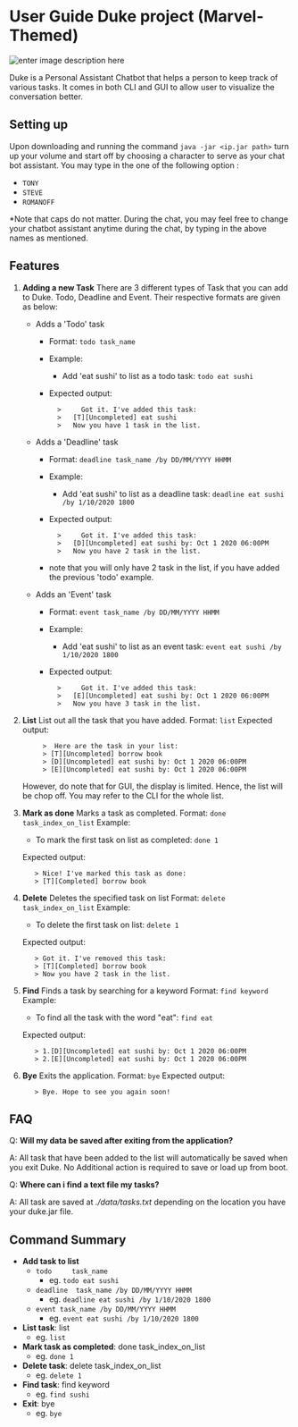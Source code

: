 # User Guide Duke project (Marvel-Themed) 

![enter image description here](https://pbs.twimg.com/profile_images/2955406958/3f74743072a5643bb3551a7e66b10612.jpeg)

Duke is a Personal Assistant Chatbot that helps a person to keep track of various tasks. It comes in both CLI and GUI to allow user to visualize the conversation better. 

## Setting up

Upon downloading and running the command `java -jar <ip.jar path>`
turn up your volume and start off by choosing a character to serve as your chat bot assistant. You may type in the one of the following option : 
- `TONY`
- `STEVE`
- `ROMANOFF`

*Note that caps do not matter. 
During the chat, you may feel free to change your chatbot assistant anytime during the chat, by typing in the above names as mentioned. 
## Features

1. **Adding a new Task** 
	There are 3 different types of Task that you can add to Duke. Todo, Deadline and Event. Their respective formats are given as below: 
	- Adds a 'Todo' task 
		- Format: `todo task_name`
		- Example: 
			- Add 'eat sushi' to list as a todo task: `todo eat sushi`
		
		- Expected output: 
				

			

				>     Got it. I've added this task: 
				> 	[T][Uncompleted] eat sushi 
				> 	Now you have 1 task in the list.

	- Adds a 'Deadline' task 
		- Format: `deadline task_name /by DD/MM/YYYY HHMM`
		- Example:
			- Add 'eat sushi' to list as a deadline task: `deadline eat sushi /by 1/10/2020 1800`
		- Expected output: 

				>     Got it. I've added this task: 
				> 	[D][Uncompleted] eat sushi by: Oct 1 2020 06:00PM
				> 	Now you have 2 task in the list.

			

	    -	note that you will only have 2 task in the list, if you have added the previous 'todo' example. 

	- Adds an 'Event' task
		- Format:  `event task_name /by DD/MM/YYYY HHMM`
		- Example:
			- Add 'eat sushi' to list as an event task: `event eat sushi /by 1/10/2020 1800`
		- Expected output: 
				

				>     Got it. I've added this task: 
				> 	[E][Uncompleted] eat sushi by: Oct 1 2020 06:00PM
				> 	Now you have 3 task in the list.
2. **List** 
	List out all the task that you have added. 
	Format: `list`
	Expected output: 
				

			>  Here are the task in your list: 
			> [T][Uncompleted] borrow book 
			> [D][Uncompleted] eat sushi by: Oct 1 2020 06:00PM
			> [E][Uncompleted] eat sushi by: Oct 1 2020 06:00PM
	However, do note that for GUI, the display is limited. Hence, the list will be chop off. You may refer to the CLI for the whole list. 
3. **Mark as done** 
	Marks a task as completed. 
	Format: `done task_index_on_list`
	Example: 
	- To mark the first task on list as completed: `done 1` 

	Expected output: 
	
		  > Nice! I've marked this task as done:  	
		  > [T][Completed] borrow book

4. **Delete** 
	Deletes the specified task on list 
	Format: `delete task_index_on_list`
	Example: 
	- To delete the first task on list: `delete 1`

	Expected output: 
	
		  > Got it. I've removed this task:
		  > [T][Completed] borrow book
		  > Now you have 2 task in the list.
	
5. **Find** 
	Finds a task by searching for a keyword 
	Format: `find keyword` 
	Example:
	- To find all the task with the word "eat": `find eat` 
	
	Expected output: 
	
		  > 1.[D][Uncompleted] eat sushi by: Oct 1 2020 06:00PM
		  > 2.[E][Uncompleted] eat sushi by: Oct 1 2020 06:00PM
6. **Bye** 
	Exits the application.
	Format: `bye` 
	Expected output: 
	
		  > Bye. Hope to see you again soon!
## FAQ

Q: **Will my data be saved after exiting from the application?** 

A: All task that have been added to the list will automatically be saved when you exit Duke. No Additional action is required to save or load up from boot. 

Q: **Where can i find a text file my tasks?** 

A: All task are saved at *./data/tasks.txt* depending on the location you have your duke.jar file. 

## Command Summary

 - **Add task to list** 
	 - `todo	 task_name` 
		 - eg. `todo eat sushi`
	 - `deadline  task_name /by DD/MM/YYYY HHMM` 
		 - eg. `deadline eat sushi /by 1/10/2020 1800`
	 - `event task_name /by DD/MM/YYYY HHMM` 
		 - eg. `event eat sushi /by 1/10/2020 1800`
 - **List task**: list
	 - eg. `list`
 - **Mark task as completed**: done task_index_on_list 
	 - eg. `done 1`
 - **Delete task**: delete task_index_on_list 
	 - eg. `delete 1`
 - **Find task**: find keyword
	 - eg. `find sushi`
 - **Exit**: bye
	 - eg. `bye`
<!--stackedit_data:
eyJoaXN0b3J5IjpbODA1OTUwNTJdfQ==
-->